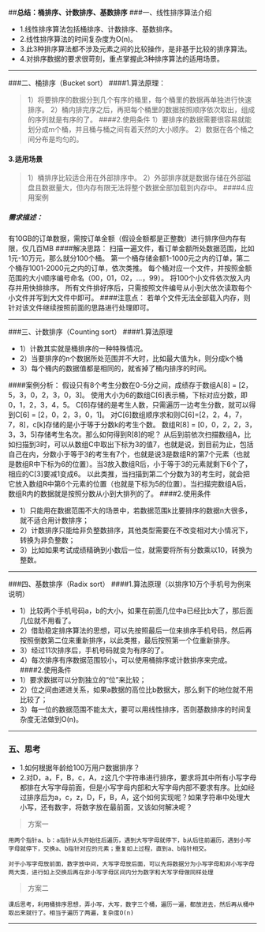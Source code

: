 ##**总结：桶排序、计数排序、基数排序**
###一、线性排序算法介绍
- 1.线性排序算法包括桶排序、计数排序、基数排序。
- 2.线性排序算法的时间复杂度为O(n)。
- 3.此3种排序算法都不涉及元素之间的比较操作，是非基于比较的排序算法。
- 4.对排序数据的要求很苛刻，重点掌握此3种排序算法的适用场景。
---
###二、桶排序（Bucket sort）
####1.算法原理：
> 1）将要排序的数据分到几个有序的桶里，每个桶里的数据再单独进行快速排序。
> 2）桶内排完序之后，再把每个桶里的数据按照顺序依次取出，组成的序列就是有序的了。
####2.使用条件
> 1）要排序的数据需要很容易就能划分成m个桶，并且桶与桶之间有着天然的大小顺序。
> 2）数据在各个桶之间分布是均匀的。
#### 3.适用场景
> 1）桶排序比较适合用在外部排序中。
> 2）外部排序就是数据存储在外部磁盘且数据量大，但内存有限无法将整个数据全部加载到内存中。
####4.应用案例
##### 需求描述：
有10GB的订单数据，需按订单金额（假设金额都是正整数）进行排序但内存有限，仅几百MB
####解决思路：
扫描一遍文件，看订单金额所处数据范围，比如1元-10万元，那么就分100个桶。
第一个桶存储金额1-1000元之内的订单，第二个桶存1001-2000元之内的订单，依次类推。
每个桶对应一个文件，并按照金额范围的大小顺序编号命名（00，01，02，…，99）。
将100个小文件依次放入内存并用快排排序。
所有文件排好序后，只需按照文件编号从小到大依次读取每个小文件并写到大文件中即可。
####注意点：
若单个文件无法全部载入内存，则针对该文件继续按照前面的思路进行处理即可。
***
###三、计数排序（Counting sort）
####1.算法原理
- 1）计数其实就是桶排序的一种特殊情况。
- 2）当要排序的n个数据所处范围并不大时，比如最大值为k，则分成k个桶
- 3）每个桶内的数据值都是相同的，就省掉了桶内排序的时间。

####案例分析：
假设只有8个考生分数在0-5分之间，成绩存于数组A[8] = [2，5，3，0，2，3，0，3]。
使用大小为6的数组C[6]表示桶，下标对应分数，即0，1，2，3，4，5。
C[6]存储的是考生人数，只需遍历一边考生分数，就可以得到C[6] = [2，0，2，3，0，1]。
对C[6]数组顺序求和则C[6]=[2，2，4，7，7，8]，c[k]存储的是小于等于分数k的考生个数。
数组R[8] = [0，0，2，2，3，3，3，5]存储考生名次。那么如何得到R[8]的呢？
从后到前依次扫描数组A，比如扫描到3时，可以从数组C中取出下标为3的值7，也就是说，到目前为止，包括自己在内，分数小于等于3的考生有7个，也就是说3是数组R的第7个元素（也就是数组R中下标为6的位置）。当3放入数组R后，小于等于3的元素就剩下6个了，相应的C[3]要减1变成6。
以此类推，当扫描到第二个分数为3的考生时，就会把它放入数组R中第6个元素的位置（也就是下标为5的位置）。当扫描完数组A后，数组R内的数据就是按照分数从小到大排列的了。
####2.使用条件
- 1）只能用在数据范围不大的场景中，若数据范围k比要排序的数据n大很多，就不适合用计数排序；
- 2）计数排序只能给非负整数排序，其他类型需要在不改变相对大小情况下，转换为非负整数；
- 3）比如如果考试成绩精确到小数后一位，就需要将所有分数乘以10，转换为整数。
---
###四、基数排序（Radix sort）
####1.算法原理（以排序10万个手机号为例来说明）
- 1）比较两个手机号码a，b的大小，如果在前面几位中a已经比b大了，那后面几位就不用看了。
- 2）借助稳定排序算法的思想，可以先按照最后一位来排序手机号码，然后再按照倒数第二位来重新排序，以此类推，最后按照第一个位重新排序。
- 3）经过11次排序后，手机号码就变为有序的了。
- 4）每次排序有序数据范围较小，可以使用桶排序或计数排序来完成。
####2.使用条件
- 1）要求数据可以分割独立的“位”来比较；
- 2）位之间由递进关系，如果a数据的高位比b数据大，那么剩下的地位就不用比较了；
- 3）每一位的数据范围不能太大，要可以用线性排序，否则基数排序的时间复杂度无法做到O(n)。
---
### 五、思考
- 1.如何根据年龄给100万用户数据排序？
- 2.对D，a，F，B，c，A，z这几个字符串进行排序，要求将其中所有小写字母都排在大写字母前面，但是小写字母内部和大写字母内部不要求有序。比如经过排序后为a，c，z，D，F，B，A，这个如何实现呢？如果字符串中处理大小写，还有数字，将数字放在最前面，又该如何解决呢？
> 方案一
```aidl
用两个指针a、b：a指针从头开始往后遍历，遇到大写字母就停下，b从后往前遍历，遇到小写字母就停下，交换a、b指针对应的元素；重复如上过程，直到a、b指针相交。

对于小写字母放前面，数字放中间，大写字母放后面，可以先将数据分为小写字母和非小写字母两大类，进行如上交换后再在非小写字母区间内分为数字和大写字母做同样处理
```
> 方案二
```aidl
课后思考，利用桶排序思想，弄小写，大写，数字三个桶，遍历一遍，都放进去，然后再从桶中取出来就行了。相当于遍历了两遍，复杂度O(n)
```
---